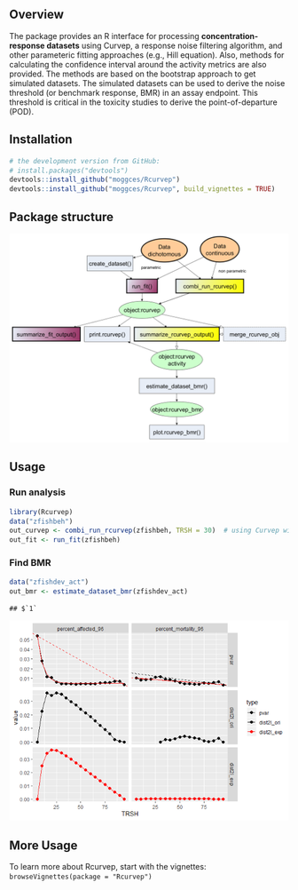 
## Overview

The package provides an R interface for processing
**concentration-response datasets** using Curvep, a response noise
filtering algorithm, and other parameteric fitting approaches (e.g.,
Hill equation). Also, methods for calculating the confidence interval
around the activity metrics are also provided. The methods are based on
the bootstrap approach to get simulated datasets. The simulated datasets
can be used to derive the noise threshold (or benchmark response, BMR)
in an assay endpoint. This threshold is critical in the toxicity studies
to derive the point-of-departure (POD).

## Installation

``` r
# the development version from GitHub:
# install.packages("devtools")
devtools::install_github("moggces/Rcurvep")
devtools::install_github("moggces/Rcurvep", build_vignettes = TRUE)
```

## Package structure

![](man/figures/rcurvep_scheme2.png)

## Usage

### Run analysis

``` r
library(Rcurvep)
data("zfishbeh")
out_curvep <- combi_run_rcurvep(zfishbeh, TRSH = 30)  # using Curvep with BMR = 30
out_fit <- run_fit(zfishbeh) 
```

### Find BMR

``` r
data("zfishdev_act")
out_bmr <- estimate_dataset_bmr(zfishdev_act)
```

    ## $`1`

![](man/figures/bmr_diagnostic_plot_example.png)<!-- -->

## More Usage

To learn more about Rcurvep, start with the vignettes:
`browseVignettes(package = "Rcurvep")`
